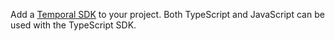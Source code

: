 Add a [Temporal SDK](/concepts/what-is-a-temporal-sdk) to your project.
Both TypeScript and JavaScript can be used with the TypeScript SDK.
